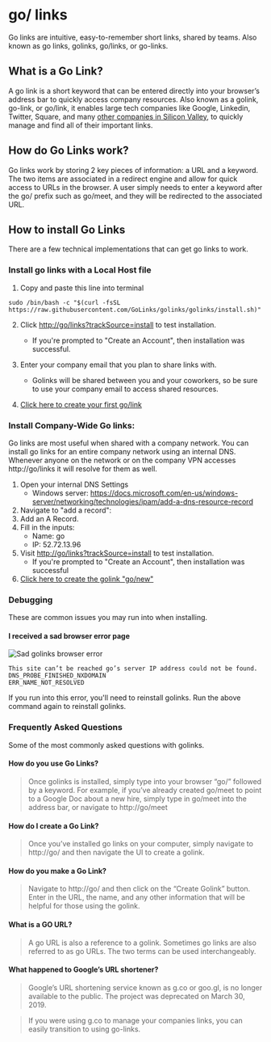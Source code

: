 # go/ links

Go links are intuitive, easy-to-remember short links, shared by teams. Also known as go links, golinks, go/links, or go-links.

## What is a Go Link?

A go link is a short keyword that can be entered directly into your browser’s address bar to quickly access company resources. Also known as a golink, go-link, or go/link, it enables large tech companies like Google, Linkedin, Twitter, Square, and many [other companies in Silicon Valley](https://medium.com/@golinks/silicon-valleys-biggest-secret-the-golink-7b42d93bc8c4), to quickly manage and find all of their important links.



## How do Go Links work?

Go links work by storing 2 key pieces of information: a URL and a keyword. The two items are associated in a redirect engine and allow for quick access to URLs in the browser. A user simply needs to enter a keyword after the go/ prefix such as go/meet, and they will be redirected to the associated URL.

## How to install Go Links

There are a few technical implementations that can get go links to work.

### Install go links with a Local Host file
  1. Copy and paste this line into terminal
  
  ```console
  sudo /bin/bash -c "$(curl -fsSL https://raw.githubusercontent.com/GoLinks/golinks/golinks/install.sh)"
  ```
    
  2. Click [http://go/links?trackSource=install](http://go/links?trackSource=install) to test installation.

      - If you're prompted to "Create an Account", then installation was successful.
  3. Enter your company email that you plan to share links with.

      - Golinks will be shared between you and your coworkers, so be sure to use your company email to access shared resources.
  4. [Click here to create your first go/link](http://go/?action=create&create-name=new&create-url=https://docs.google.com/document/create?title={*}&create-description=Create%20a%20new%20doc%20with%20a%20title,%20just%20type%20in%20go/new/My%20Notes)

### Install Company-Wide Go links:

Go links are most useful when shared with a company network. You can install go links for an entire company network using an internal DNS. Whenever anyone on the network or on the company VPN accesses http://go/links it will resolve for them as well.

1. Open your internal DNS Settings
    - Windows server: https://docs.microsoft.com/en-us/windows-server/networking/technologies/ipam/add-a-dns-resource-record
2. Navigate to "add a record":
3. Add an A Record.
4. Fill in the inputs:
    - Name: go
    - IP: 52.72.13.96
5. Visit [http://go/links?trackSource=install](http://go/links?trackSource=install) to test installation.
    - If you're prompted to "Create an Account", then installation was successful
6. [Click here to create the golink "go/new"](http://go/?action=create&create-name=new&create-url=https://docs.google.com/document/create?title={*}&create-description=Create%20a%20new%20doc%20with%20a%20title,%20just%20type%20in%20go/new/My%20Notes)

### Debugging
These are common issues you may run into when installing.

#### I received a sad browser error page
![Sad golinks browser error](https://github.com/Golinks/golinks/error.png)
```
This site can’t be reached go’s server IP address could not be found.
DNS_PROBE_FINISHED_NXDOMAIN
ERR_NAME_NOT_RESOLVED
```
If you run into this error, you'll need to reinstall golinks. Run the above command again to reinstall golinks.

### Frequently Asked Questions

Some of the most commonly asked questions with golinks.

#### How do you use Go Links?

> Once golinks is installed, simply type into your browser “go/” followed by a keyword. For example, if you’ve already created go/meet to point to a Google Doc about a new hire, simply type in go/meet into the address bar, or navigate to http://go/meet

#### How do I create a Go Link?
> Once you’ve installed go links on your computer, simply navigate to http://go/ and then navigate the UI to create a golink.

#### How do you make a Go Link?
> Navigate to http://go/ and then click on the “Create Golink” button. Enter in the URL, the name, and any other information that will be helpful for those using the golink.

#### What is a GO URL?
> A go URL is also a reference to a golink. Sometimes go links are also referred to as go URLs. The two terms can be used interchangeably.

#### What happened to Google’s URL shortener?
> Google’s URL shortening service known as g.co or goo.gl, is no longer available to the public. The project was deprecated on March 30, 2019.

> If you were using g.co to manage your companies links, you can easily transition to using go-links.
